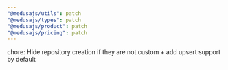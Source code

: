 ```yaml
---
"@medusajs/utils": patch
"@medusajs/types": patch
"@medusajs/product": patch
"@medusajs/pricing": patch
---
```


chore: Hide repository creation if they are not custom + add upsert support by default
